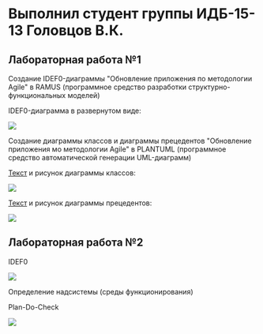 # Выполнил студент группы ИДБ-15-13 Головцов В.К.
## Лабораторная работа №1
Создание IDEF0-диаграммы "Обновление приложения по методологии Agile" в RAMUS (программное средство разработки структурно-функциональных моделей)

IDEF0-диаграмма в развернутом виде:

![](https://pp.userapi.com/c851336/v851336744/972e/WO0_5cdDbqE.jpg)

Создание диаграммы классов и диаграммы прецедентов "Обновление приложения мо методологии Agile" в PLANTUML (программное средство автоматической генерации UML-диаграмм)

[Текст](https://github.com/Slippp/--15-13-2018-/blob/master/%D0%A2%D0%B5%D0%BA%D1%81%D1%82%201) и рисунок диаграммы классов:

![](http://www.plantuml.com/plantuml/png/LP0zJiD048Nhx2b6gK3Y425SW8vwPQ-85SUBTXrH8AJmewH8aH9Ak450TcAIUBd2snlnh520LbfxtiptZUo1BxKhfvDS-N5Mt6Yd9vBasdkvKxsXJiRNpawBzCBcridLA2kDwfqxPs-FoJ3d20UjIutx6zshewMFDwonZJFU7mZnCIxGO8UcBzhB9RS8Nj761tPcyGa7r6ZvlXHKsCULaFp7TooPToOrgex39uAW8VQCmFY0TPop3cXv0hu4ttnKF3NRcyuW9tYXiUBeWXLsqlcOx0bkVmND6HlCDjopf8RccWjNSNxAxnjbgP4aSqbkrC0KAV_X3m00)

[Текст](https://github.com/Slippp/--15-13-2018-/blob/master/%D0%A2%D0%B5%D0%BA%D1%81%D1%82%202) и рисунок диаграммы прецедентов:

![](http://www.plantuml.com/plantuml/png/fL7DIiD043vtdsB8IGy57q2agUT0RfwNP6r3qwniDdYmGgoY1qMlWXTzWreIZJ-9hp3pHavDnOX76JRpyV7zP9D1QgMnsJGMwIHA3gIHKv21rGQEH6yeWyd8w2m9TtNCrDuuiahqN6FqOSiCOvQmK9jGcIvrtCdBKXN8LFqxCLRx5gm64ut65iB8gC16EX7j-_fR85Dmy8wkiS3AMTFUcdwW74iiw8JckCG6iCAQph31TrpGELQCQfu6Nm0_U1Ky9NkUyFKdp6-pxd61pvJpyn4RcjC5LbsLrwfkkO3RAATJBYcnPdm97Fj6Dy3kNncj__jBkNzx5YitBh_sbIDywFTXmzqKV5RG4tp_xHaZNtXCp7RuvcAWaf3_xIS0)

## Лабораторная работа №2
IDEF0 

![](https://pp.userapi.com/c852028/v852028444/31f3c/KWc_m0chLz4.jpg)

Определение надсистемы (среды функционирования) 

Plan-Do-Check

![](https://pp.userapi.com/c851216/v851216444/2f5f1/vRPQB037S0c.jpg)
